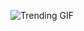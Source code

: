 
<!-- GIF_SECTION -->
![Trending GIF](https://media2.giphy.com/media/v1.Y2lkPThiYjIxNzcycDZlMzl5MGNxOWk1dHk5aDRlN3d5dzhzOXMxNXVtZ3ZwNzAzZXc1NSZlcD12MV9naWZzX3NlYXJjaCZjdD1n/DC68y3eKJVmnOwcjQr/giphy.gif)
<!-- END_GIF_SECTION -->
